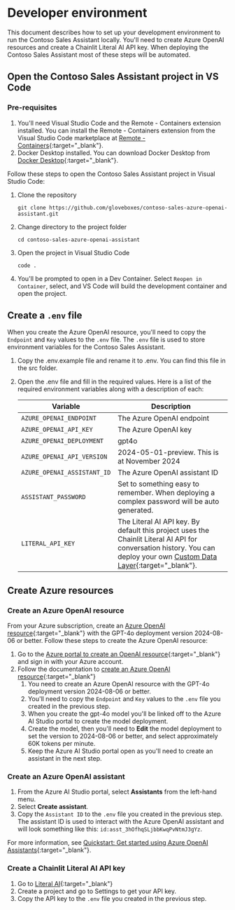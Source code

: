 # Developer environment

This document describes how to set up your development environment to run the Contoso Sales Assistant locally. You'll need to create Azure OpenAI resources and create a Chainlit Literal AI API key. When deploying the Contoso Sales Assistant most of these steps will be automated.

## Open the Contoso Sales Assistant project in VS Code

### Pre-requisites

1. You'll need Visual Studio Code and the Remote - Containers extension installed. You can install the Remote - Containers extension from the Visual Studio Code marketplace at [Remote - Containers](https://marketplace.visualstudio.com/items?itemName=ms-vscode-remote.remote-containers){:target="_blank"}.
2. Docker Desktop installed. You can download Docker Desktop from [Docker Desktop](https://www.docker.com/products/docker-desktop){:target="_blank"}.

Follow these steps to open the Contoso Sales Assistant project in Visual Studio Code:

1. Clone the repository

    ```shell
    git clone https://github.com/gloveboxes/contoso-sales-azure-openai-assistant.git
    ```

1. Change directory to the project folder

    ```shell
    cd contoso-sales-azure-openai-assistant
    ```

1. Open the project in Visual Studio Code

    ```shell
    code .
    ```

1. You'll be prompted to open in a Dev Container. Select `Reopen in Container`, select, and VS Code will build the development container and open the project.

## Create a `.env` file

When you create the Azure OpenAI resource, you'll need to copy the `Endpoint` and `Key` values to the `.env` file. The `.env` file is used to store environment variables for the Contoso Sales Assistant.

1. Copy the .env.example file and rename it to .env. You can find this file in the src folder.
2. Open the .env file and fill in the required values. Here is a list of the required environment variables along with a description of each:

    | Variable | Description |
    | --- | --- |
    | `AZURE_OPENAI_ENDPOINT` | The Azure OpenAI endpoint |
    | `AZURE_OPENAI_API_KEY` | The Azure OpenAI key |
    | `AZURE_OPENAI_DEPLOYMENT` | gpt4o |
    | `AZURE_OPENAI_API_VERSION` | 2024-05-01-preview. This is at November 2024 |
    | `AZURE_OPENAI_ASSISTANT_ID` | The Azure OpenAI assistant ID |
    | `ASSISTANT_PASSWORD` | Set to something easy to remember. When deploying a complex password will be auto generated. |
    | `LITERAL_API_KEY` | The Literal AI API key. By default this project uses the Chainlit Literal AI API for conversation history. You can deploy your own [Custom Data Layer](https://docs.chainlit.io/data-persistence/custom){:target="_blank"}. |

## Create Azure resources

### Create an Azure OpenAI resource

From your Azure subscription, create an [Azure OpenAI resource](https://learn.microsoft.com/azure/ai-services/openai/how-to/create-resource?pivots=web-portal){:target="_blank"} with the GPT-4o deployment version 2024-08-06 or better. Follow these steps to create the Azure OpenAI resource:

1. Go to the [Azure portal to create an OpenAI resource](https://portal.azure.com/?microsoft_azure_marketplace_ItemHideKey=microsoft_openai_tip#create/Microsoft.CognitiveServicesOpenAI){:target="_blank"} and sign in with your Azure account.
2. Follow the documentation to [create an Azure OpenAI resource](https://learn.microsoft.com/azure/ai-services/openai/how-to/create-resource?pivots=web-portal){:target="_blank"}
   1. You need to create an Azure OpenAI resource with the GPT-4o deployment version 2024-08-06 or better.
   2. You'll need to copy the `Endpoint` and `Key` values to the `.env` file you created in the previous step.
   3. When you create the gpt-4o model you'll be linked off to the Azure AI Studio portal to create the model deployment.
   4. Create the model, then you'll need to **Edit** the model deployment to set the version to 2024-08-06 or better, and select approximately 60K tokens per minute.
   5. Keep the Azure AI Studio portal open as you'll need to create an assistant in the next step.

### Create an Azure OpenAI assistant

1. From the Azure AI Studio portal, select **Assistants** from the left-hand menu.
2. Select **Create assistant**.
3. Copy the `Assistant ID` to the `.env` file you created in the previous step. The assistant ID is used to interact with the Azure OpenAI assistant and will look something like this: `id:asst_3hOfhqSLjbbKwqPvNtmJ3gYz`.

For more information, see [Quickstart: Get started using Azure OpenAI Assistants](https://learn.microsoft.com/azure/ai-services/openai/assistants-quickstart?tabs=command-line%2Ctypescript-keyless&pivots=programming-language-ai-studio){:target="_blank"}.

### Create a Chainlit Literal AI API key

1. Go to [Literal AI](https://cloud.getliteral.ai/){:target="_blank"}
2. Create a project and go to Settings to get your API key.
3. Copy the API key to the `.env` file you created in the previous step.
